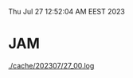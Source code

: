 Thu Jul 27 12:52:04 AM EEST 2023
# JAM
<a href='./cache/202307/27_00.log'>./cache/202307/27_00.log</a>
